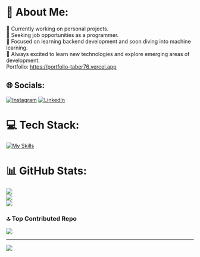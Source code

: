 # 💫 About Me:
🌱 Currently working on personal projects.<br>💼 Seeking job opportunities as a programmer.<br>🚀 Focused on learning backend development and soon diving into machine learning.<br>🔭 Always excited to learn new technologies and explore emerging areas of development.<br>Portfolio: https://portfolio-taber76.vercel.app <br>


## 🌐 Socials:
[![Instagram](https://img.shields.io/badge/Instagram-%23E4405F.svg?logo=Instagram&logoColor=white)](https://instagram.com/tab.ber) [![LinkedIn](https://img.shields.io/badge/LinkedIn-%230077B5.svg?logo=linkedin&logoColor=white)](https://linkedin.com/in/tabarebermudez) 

# 💻 Tech Stack:
[![My Skills](https://skillicons.dev/icons?i=js,nodejs,ts,nestjs,express,graphql,electron,postgres,mongodb,mysql,firebase,sqlite,prisma,sequelize,py,flask,raspberrypi,aws,vercel,gcp,html,css,bootstrap,react,redux,vite,git,github,postman,vscode&perline=5)](https://skillicons.dev)
# 📊 GitHub Stats:
![](https://github-readme-stats.vercel.app/api?username=Taber76&theme=dark&hide_border=false&include_all_commits=false&count_private=false)<br/>
![](https://github-readme-streak-stats.herokuapp.com/?user=Taber76&theme=dark&hide_border=false)<br/>
![](https://github-readme-stats.vercel.app/api/top-langs/?username=Taber76&theme=dark&hide_border=false&include_all_commits=false&count_private=false&layout=compact)

### 🔝 Top Contributed Repo
![](https://github-contributor-stats.vercel.app/api?username=Taber76&limit=5&theme=dark&combine_all_yearly_contributions=true)

---
[![](https://visitcount.itsvg.in/api?id=Taber76&icon=0&color=0)](https://visitcount.itsvg.in)

<!-- Proudly created with GPRM ( https://gprm.itsvg.in ) -->
